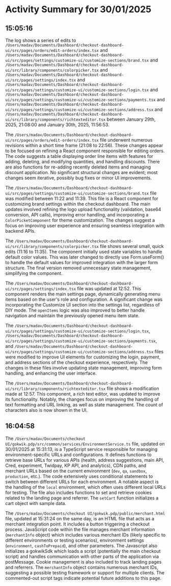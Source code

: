 # Activity Summary for 30/01/2025

## 15:05:16
The log shows a series of edits to `/Users/madav/Documents/Dashboard/checkout-dashboard-ui/src/pages/orders/edit-orders/index.tsx`  and `/Users/madav/Documents/Dashboard/checkout-dashboard-ui/src/pages/settings/customize-ui/customize-sections/brand.tsx` and `/Users/madav/Documents/Dashboard/checkout-dashboard-ui/src/library/components/colorpicker.tsx` and `/Users/madav/Documents/Dashboard/checkout-dashboard-ui/src/pages/settings/index.tsx` and `/Users/madav/Documents/Dashboard/checkout-dashboard-ui/src/pages/settings/customize-ui/customize-sections/login.tsx` and `/Users/madav/Documents/Dashboard/checkout-dashboard-ui/src/pages/settings/customize-ui/customize-sections/payments.tsx` and `/Users/madav/Documents/Dashboard/checkout-dashboard-ui/src/pages/settings/customize-ui/customize-sections/address.tsx` and `/Users/madav/Documents/Dashboard/checkout-dashboard-ui/src/library/components/richtexteditor.tsx` between January 29th, 2025, 21:08:00 and January 30th, 2025, 11:56:53.


The `/Users/madav/Documents/Dashboard/checkout-dashboard-ui/src/pages/orders/edit-orders/index.tsx` file underwent numerous revisions within a short time frame (21:08 to 22:56).  These changes appear to be focused on refining a React component responsible for editing orders.  The code suggests a table displaying order line items with features for adding, deleting, and modifying quantities, and handling discounts.  There are also functions for re-adding recently deleted items and managing discount application.  No significant structural changes are evident; most changes seem iterative, possibly bug fixes or minor UI improvements.


The `/Users/madav/Documents/Dashboard/checkout-dashboard-ui/src/pages/settings/customize-ui/customize-sections/brand.tsx` file was modified between 11:22 and 11:39.  This file is a React component for customizing brand settings within the checkout dashboard. The main updates involved refining the logo upload functionality (validation, base64 conversion, API calls), improving error handling, and incorporating a `ColorPicketComponent` for theme customization. The changes suggest a focus on improving user experience and ensuring seamless integration with backend APIs.

The `/Users/madav/Documents/Dashboard/checkout-dashboard-ui/src/library/components/colorpicker.tsx` file shows several small, quick edits (11:16 to 11:35).  The component initially used state variables to handle default color values. This was later changed to directly use Form.useForm() to handle the default values for improved integration with the larger form structure.  The final version removed unnecessary state management, simplifying the component.


The `/Users/madav/Documents/Dashboard/checkout-dashboard-ui/src/pages/settings/index.tsx` file was updated at 12:52. This component renders the main settings page, dynamically generating menu items based on the user's role and configuration. A significant change was incorporating the Customize UI section into the settings list, regardless of DIY mode. The `openItems` logic was also improved to better handle navigation and maintain the previously opened menu item state.

The `/Users/madav/Documents/Dashboard/checkout-dashboard-ui/src/pages/settings/customize-ui/customize-sections/login.tsx`, `/Users/madav/Documents/Dashboard/checkout-dashboard-ui/src/pages/settings/customize-ui/customize-sections/payments.tsx`, and  `/Users/madav/Documents/Dashboard/checkout-dashboard-ui/src/pages/settings/customize-ui/customize-sections/address.tsx` files were modified to improve UI elements for customizing the login, payment, and address sections of the checkout experience, respectively. The changes in these files involve updating state management, improving form handling, and enhancing the user interface.

The `/Users/madav/Documents/Dashboard/checkout-dashboard-ui/src/library/components/richtexteditor.tsx` file shows a modification made at 12:57. This component, a rich text editor, was updated to improve its functionality. Notably, the changes focus on improving the handling of text formatting and URL linking, as well as state management.  The count of characters also is now shown in the UI.


## 16:04:58
The `/Users/madav/Documents/checkout UI/gokwik.pdp/src/common/services/EnvironmentService.ts` file, updated on 30/01/2025 at 15:31:13, is a TypeScript service responsible for managing environment-specific URLs and configurations.  It defines functions to retrieve base URLs for various APIs (health, address suggestions, main API, Cred, experiment, Twidpay, KP API, and analytics), CDN paths, and merchant URLs based on the current environment (`dev`, `qa`, `sandbox`, `production`, etc.). The code extensively uses conditional statements to switch between different URLs for each environment.  A notable aspect is the handling of the `local` environment, which often uses different local URLs for testing.  The file also includes functions to set and retrieve cookies related to the landing page and referrer. The `setCart` function initializes a cart object with sample data.

The `/Users/madav/Documents/checkout UI/gokwik.pdp/public/merchant.html` file, updated at 15:31:24 on the same day, is an HTML file that acts as a merchant integration point.  It includes a button triggering a checkout process. JavaScript code within the file manages merchant information (`merchantInfo` object) which includes various merchant IDs (likely specific to different environments or testing scenarios), environment settings (`environment`, `cashToPrepaid`), and other parameters. The Javascript also initializes a gokwikSdk which loads a script (potentially the main checkout script) and handles communication with other parts of the application via postMessage. Cookie management is also included to track landing pages and referrers.  The `merchantInfo` object contains numerous merchant IDs, suggesting a possible testing framework or support for multiple clients.  The commented-out script tags indicate potential future additions to this page.
